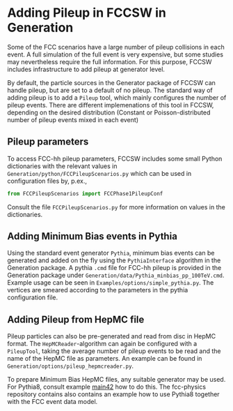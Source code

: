 

# Adding Pileup in FCCSW in Generation

Some of the FCC scenarios have a large number of pileup collisions in each event.
A full simulation of the full event is very expensive, but some studies may nevertheless require the full information.
For this purpose, FCCSW includes infrastructure to add pileup at generator level.


By default, the particle sources in the Generator package of FCCSW can handle pileup, but are set to a default of no pileup.
The standard way of adding pileup is to add a `Pileup` tool, which mainly configures the number of pileup events. There are different implemenations of this tool in FCCSW, depending on the desired distribution (Constant or Poisson-distributed number of pileup events mixed in each event)


## Pileup parameters

To access FCC-hh pileup parameters, FCCSW includes some small Python dictionaries with the relevant values in `Generation/python/FCCPileupScenarios.py` which can be used in configuration files by, p.ex.,

```python
from FCCPileupScenarios import FCCPhase1PileupConf
```
Consult the file `FCCPileupScenarios.py` for more information on values in the dictionaries.


## Adding Minimum Bias events in Pythia

Using the standard event generator `Pythia`, minimum bias events can be generated and added on the fly using the `PythiaInterface` algorithm in the Generation package. A pythia `.cmd` file for FCC-hh pileup is provided in the Generation package under `Generation/data/Pythia_minbias_pp_100TeV.cmd`.
Example usage can be seen in `Examples/options/simple_pythia.py`. The vertices are smeared according to the parameters in the pythia configuration file.


## Adding Pileup from HepMC file

Pileup particles can also be pre-generated and read from disc in HepMC format. The `HepMCReader`-algorithm can again be configured with a `PileupTool`, taking the average number of pileup events to be read and the name of the HepMC file as parameters. An example can be found in `Generation/options/pileup_hepmcreader.py`. 

To prepare Minimum Bias HepMC files, any suitable generator may be used. For Pythia8, consult example [main42](http://home.thep.lu.se/~torbjorn/pythia81html/SampleMainPrograms.html) how to do this. The fcc-physics repository contains also contains an example how to use Pythia8 together with the FCC event data model.


